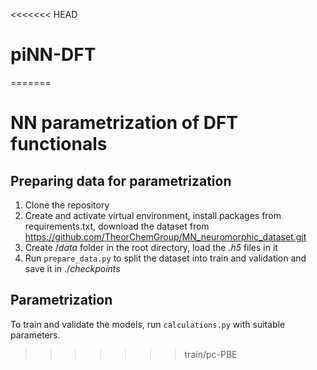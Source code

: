 <<<<<<< HEAD
# piNN-DFT
=======
# NN parametrization of DFT functionals


## Preparing data for parametrization


1) Clone the repository
2) Create and activate virtual environment, install packages from requirements.txt, download the dataset from https://github.com/TheorChemGroup/MN_neuromorphic_dataset.git
3) Create /*data* folder in the root directory, load the *.h5* files in it
4) Run `prepare_data.py` to split the dataset into train and validation and save it in ./*checkpoints*

## Parametrization
To train and validate the models, run `calculations.py` with suitable parameters.



>>>>>>> train/pc-PBE
